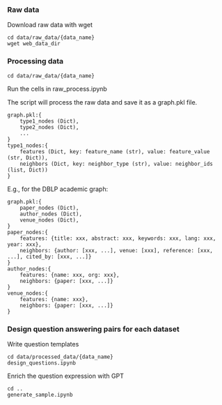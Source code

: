 ### Raw data
Download raw data with wget
```
cd data/raw_data/{data_name}
wget web_data_dir
```

### Processing data
```
cd data/raw_data/{data_name}
```
Run the cells in raw_process.ipynb

The script will process the raw data and save it as a graph.pkl file.
```
graph.pkl:{
    type1_nodes (Dict),
    type2_nodes (Dict),
    ...
}
type1_nodes:{
    features (Dict, key: feature_name (str), value: feature_value (str, Dict)),
    neighbors (Dict, key: neighbor_type (str), value: neighbor_ids (list, Dict))
}
```
E.g., for the DBLP academic graph:
```
graph.pkl:{
    paper_nodes (Dict),
    author_nodes (Dict),
    venue_nodes (Dict),
}
paper_nodes:{
    features: {title: xxx, abstract: xxx, keywords: xxx, lang: xxx, year: xxx},
    neighbors: {author: [xxx, ...], venue: [xxx], reference: [xxx, ...], cited_by: [xxx, ...]}
}
author_nodes:{
    features: {name: xxx, org: xxx},
    neighbors: {paper: [xxx, ...]}
}
venue_nodes:{
    features: {name: xxx},
    neighbors: {paper: [xxx, ...]}
}
```

### Design question answering pairs for each dataset
Write question templates
```
cd data/processed_data/{data_name}
design_questions.ipynb
```

Enrich the question expression with GPT
```
cd ..
generate_sample.ipynb
```
